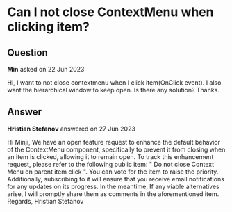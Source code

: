# Can I not close ContextMenu when clicking item?

## Question

**Min** asked on 22 Jun 2023

Hi, I want to not close contextmenu when I click item(OnClick event). I also want the hierarchical window to keep open. Is there any solution? Thanks.

## Answer

**Hristian Stefanov** answered on 27 Jun 2023

Hi Minji, We have an open feature request to enhance the default behavior of the ContextMenu component, specifically to prevent it from closing when an item is clicked, allowing it to remain open. To track this enhancement request, please refer to the following public item: " Do not close Context Menu on parent item click ". You can vote for the item to raise the priority. Additionally, subscribing to it will ensure that you receive email notifications for any updates on its progress. In the meantime, If any viable alternatives arise, I will promptly share them as comments in the aforementioned item. Regards, Hristian Stefanov
